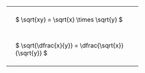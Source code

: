 #  
<br>
<style type="text/css">
#T_a4624 th.col_heading {
  text-align: left;
  font-size: 1em;
}
#T_a4624 td {
  text-align: left;
  font-size: 1em;
  padding: 1.5em;
}
#T_a4624_row0_col0, #T_a4624_row1_col0 {
  width: 300px;
  white-space: pre-wrap;
}
</style>
<table id="T_a4624">
  <thead>
  </thead>
  <tbody>
    <tr>
      <td id="T_a4624_row0_col0" class="data row0 col0" >$ \sqrt{xy} = \sqrt{x} \times \sqrt{y} $</td>
    </tr>
    <tr>
      <td id="T_a4624_row1_col0" class="data row1 col0" >$ \sqrt{\dfrac{x}{y}} = \dfrac{\sqrt{x}}{\sqrt{y}} $</td>
    </tr>
  </tbody>
</table>
